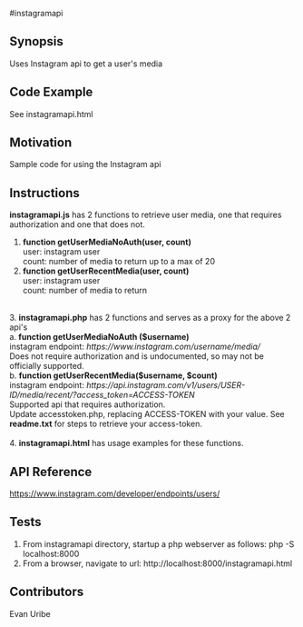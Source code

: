 #instagramapi

## Synopsis
Uses Instagram api to get a user's media

## Code Example
See instagramapi.html

## Motivation
Sample code for using the Instagram api

## Instructions
<strong>instagramapi.js</strong> has 2 functions to retrieve user media, one that requires authorization and one that does not.<br>
1. <strong>function getUserMediaNoAuth(user, count)</strong><br> 
   user: instagram user<br>
   count: number of media to return up to a max of 20<br>
2. <strong>function getUserRecentMedia(user, count)</strong><br>
   user: instagram user<br>
   count: number of media to return <br>
 <br>
3. <strong>instagramapi.php</strong> has 2 functions and serves as a proxy for the above 2 api's <br>
a. <strong>function getUserMediaNoAuth ($username)</strong><br>
   instagram endpoint: <i>https://www.instagram.com/username/media/</i><br>
   Does not require authorization and is undocumented, so may not be officially supported. <br>
b. <strong>function getUserRecentMedia($username, $count)</strong><br>
   instagram endpoint: <i>https://api.instagram.com/v1/users/USER-ID/media/recent/?access_token=ACCESS-TOKEN</i><br>
   Supported api that requires authorization.  <br>
   Update accesstoken.php, replacing ACCESS-TOKEN with your value. See <strong>readme.txt</strong> for steps to retrieve your access-token. <br>
 <br>
4. <strong>instagramapi.html</strong> has usage examples for these functions. <br>
   


## API Reference
https://www.instagram.com/developer/endpoints/users/

## Tests
1. From instagramapi directory, startup a php webserver as follows:
php -S localhost:8000
2. From a browser, navigate to url: http://localhost:8000/instagramapi.html

## Contributors
Evan Uribe

